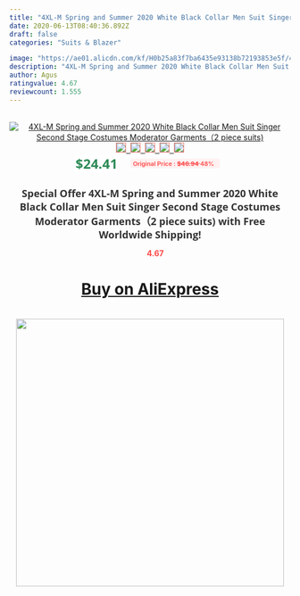 ```yaml
---
title: "4XL-M Spring and Summer 2020 White Black Collar Men Suit Singer Second Stage Costumes Moderator Garments（2 piece suits)"
date: 2020-06-13T08:40:36.892Z
draft: false
categories: "Suits & Blazer"

image: "https://ae01.alicdn.com/kf/H0b25a83f7ba6435e93138b72193853e5f/4XL-M-Spring-and-Summer-2020-White-Black-Collar-Men-Suit-Singer-Second-Stage-Costumes-Moderator.jpg"
description: "4XL-M Spring and Summer 2020 White Black Collar Men Suit Singer Second Stage Costumes Moderator Garments（2 piece suits)"
author: Agus
ratingvalue: 4.67
reviewcount: 1.555
---
```

<br>
<div style="text-align: center;">
<a href="https://s.click.aliexpress.com/e/_AsyQ0z" target="_blank" rel="nofollow noopener noreferrer"><img alt="4XL-M Spring and Summer 2020 White Black Collar Men Suit Singer Second Stage Costumes Moderator Garments（2 piece suits)" class="magnifier-image" src="https://ae01.alicdn.com/kf/H0b25a83f7ba6435e93138b72193853e5f/4XL-M-Spring-and-Summer-2020-White-Black-Collar-Men-Suit-Singer-Second-Stage-Costumes-Moderator.jpg_640x640.jpg">
<br>
<img style="border:1px solid salmon" src="https://ae01.alicdn.com/kf/H0b25a83f7ba6435e93138b72193853e5f/4XL-M-Spring-and-Summer-2020-White-Black-Collar-Men-Suit-Singer-Second-Stage-Costumes-Moderator.jpg_120x120.jpg">&nbsp;&nbsp;<img style="border:1px solid salmon" src="https://ae01.alicdn.com/kf/H12c32f6546814dac8dbb5497dc3ab845h/4XL-M-Spring-and-Summer-2020-White-Black-Collar-Men-Suit-Singer-Second-Stage-Costumes-Moderator.jpg_120x120.jpg">&nbsp;&nbsp;<img style="border:1px solid salmon" src="https://ae01.alicdn.com/kf/Hb67ce0a86ecd42069596c161979faff6m/4XL-M-Spring-and-Summer-2020-White-Black-Collar-Men-Suit-Singer-Second-Stage-Costumes-Moderator.jpg_120x120.jpg">&nbsp;&nbsp;<img style="border:1px solid salmon" src="https://ae01.alicdn.com/kf/H3a6399352fd248d3b071d486e8dcda64n/4XL-M-Spring-and-Summer-2020-White-Black-Collar-Men-Suit-Singer-Second-Stage-Costumes-Moderator.jpg_120x120.jpg">&nbsp;&nbsp;<img style="border:1px solid salmon" src="https://ae01.alicdn.com/kf/H60bf80baaf794d5e91601a903294405fo/4XL-M-Spring-and-Summer-2020-White-Black-Collar-Men-Suit-Singer-Second-Stage-Costumes-Moderator.jpg_120x120.jpg"></a></div><br0>
<div style="text-align: center;"><span style="background-color: white; border: 0px; box-sizing: border-box; color: seagreen; display: inline-block; font-family: &quot;open sans&quot; , &quot;arial&quot; , &quot;helvetica&quot; , sans-serif , &quot;heiti&quot;; font-size: 24px; font-stretch: inherit; font-weight: 700; line-height: inherit; margin: 0px 10px 0px 0px; padding: 0px; vertical-align: middle;">$24.41 </span>
<span style="background: rgb(255 , 241 , 241); border-radius: 3px; border: 0px; box-sizing: border-box; color: #ff4747; display: inline-block; font-family: inherit; font-size: 12px; font-stretch: inherit; font-style: inherit; font-variant: inherit; font-weight: 600; line-height: inherit; margin: 0px; padding: 2px 5px; transform: scale(0.9); vertical-align: middle;">Original Price : <b style="text-decoration: line-through;">$46.94 </b> 48%&nbsp;&nbsp;</span></div>
<h1 style="color: #333333; display: inline-block; font-family: &quot;open sans&quot; , &quot;arial&quot; , &quot;helvetica&quot; , sans-serif , &quot;heiti&quot;; font-size: 18px; font-stretch: inherit; font-weight: 700; text-align: center;">Special Offer 4XL-M Spring and Summer 2020 White Black Collar Men Suit Singer Second Stage Costumes Moderator Garments（2 piece suits) with Free Worldwide Shipping!</h1>
<div style="color: #ff4747; text-align: center;">
<img src="https://4.bp.blogspot.com/-M0ZcTcb-5uY/XleCXlxnR4I/AAAAAAAAAEc/OrjgMkXV1oMQFaCRZj5HQwOCBcu3w1FegCPcBGAYYCw/s1600/star.png" style="height: 15px;">&nbsp;<b>4.67</b></div>
<div class="button_cont" align="center"><a class="buynow_a" href="https://s.click.aliexpress.com/e/_AsyQ0z" target="_blank" rel="nofollow noopener noreferrer"><H1>Buy on AliExpress</H1></a></div><br>
<div class="separator" style="clear: both; text-align: center;">
<img src="https://lh3.googleusercontent.com/-pTy5HemUv9M/XlePHvY0dAI/AAAAAAAAAE4/0nX5iRUoIWY8eMW9Dpxeirr157OZliDIgCLcBGAsYHQ/s1600/badge.gif" width="480">
</div>
